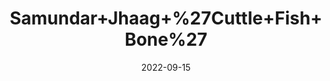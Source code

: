 ---
title: 'Samundar+Jhaag+%27Cuttle+Fish+Bone%27'
date: '2022-09-15' 
metatag: '' 
inventory: '0' 
draft: false 
# meta description 
shortDescripton: ''
description: 'Herb'
longdescription: ''
featured: True
# product Price
price: '120.0'
# Product Short Description
shortDescription: ''
productID: 'E6739AC4-932C-ED11-9968-005056B3A416'
type: 'products'
category: 'Herb' 
thumnailproduct: 'https://aminsaddiquidawakhana.eralive.net/images/products/E6739AC4-932C-ED11-9968-005056B3A4161.png' 
images:
  - image: 'images/products/E6739AC4-932C-ED11-9968-005056B3A4161.png'  
Variants:
---